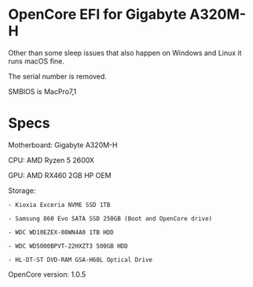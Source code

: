 # OpenCore EFI for Gigabyte A320M-H

Other than some sleep issues that also happen on Windows and Linux it runs macOS fine.

The serial number is removed.

SMBIOS is MacPro7,1

# Specs

Motherboard: Gigabyte A320M-H

CPU: AMD Ryzen 5 2600X

GPU: AMD RX460 2GB HP OEM

Storage:

	- Kioxia Exceria NVME SSD 1TB
	
	- Samsung 860 Evo SATA SSD 250GB (Boot and OpenCore drive)

	- WDC WD10EZEX-08WN4A0 1TB HDD

	- WDC WD5000BPVT-22HXZT3 500GB HDD

	- HL-DT-ST DVD-RAM GSA-H60L Optical Drive

OpenCore version: 1.0.5
